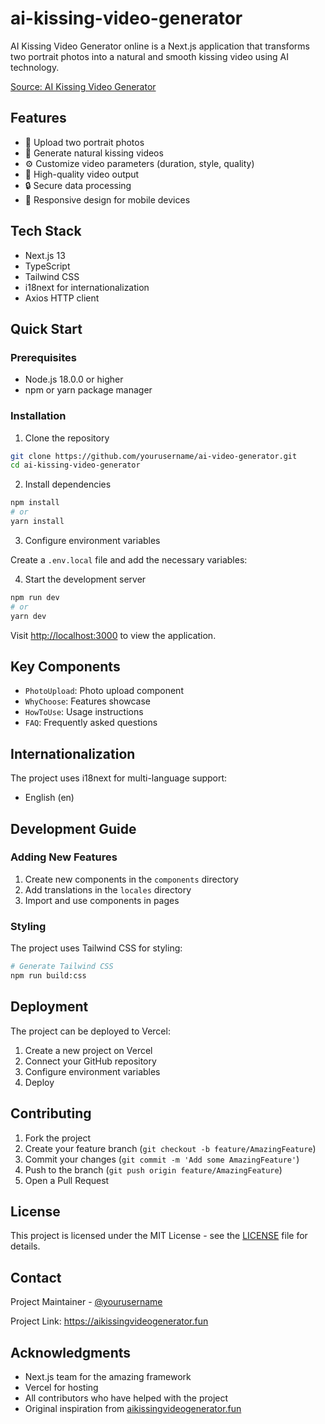 # ai-kissing-video-generator
AI Kissing Video Generator online is a Next.js application that transforms two portrait photos into a natural and smooth kissing video using AI technology.

[Source: AI Kissing Video Generator](https://aikissingvideogenerator.fun)

## Features

- 📸 Upload two portrait photos
- 🎥 Generate natural kissing videos
- ⚙️ Customize video parameters (duration, style, quality)
- 🎨 High-quality video output
- 🔒 Secure data processing
- 📱 Responsive design for mobile devices

## Tech Stack

- Next.js 13
- TypeScript
- Tailwind CSS
- i18next for internationalization
- Axios HTTP client

## Quick Start

### Prerequisites

- Node.js 18.0.0 or higher
- npm or yarn package manager

### Installation

1. Clone the repository

```bash
git clone https://github.com/yourusername/ai-video-generator.git
cd ai-kissing-video-generator
```

2. Install dependencies

```bash
npm install
# or
yarn install
```

3. Configure environment variables

Create a `.env.local` file and add the necessary variables:

4. Start the development server

```bash
npm run dev
# or
yarn dev
```

Visit [http://localhost:3000](http://localhost:3000) to view the application.


## Key Components

- `PhotoUpload`: Photo upload component
- `WhyChoose`: Features showcase
- `HowToUse`: Usage instructions
- `FAQ`: Frequently asked questions

## Internationalization

The project uses i18next for multi-language support:

- English (en)

## Development Guide

### Adding New Features

1. Create new components in the `components` directory
2. Add translations in the `locales` directory
3. Import and use components in pages

### Styling

The project uses Tailwind CSS for styling:

```bash
# Generate Tailwind CSS
npm run build:css
```

## Deployment

The project can be deployed to Vercel:

1. Create a new project on Vercel
2. Connect your GitHub repository
3. Configure environment variables
4. Deploy

## Contributing

1. Fork the project
2. Create your feature branch (`git checkout -b feature/AmazingFeature`)
3. Commit your changes (`git commit -m 'Add some AmazingFeature'`)
4. Push to the branch (`git push origin feature/AmazingFeature`)
5. Open a Pull Request

## License

This project is licensed under the MIT License - see the [LICENSE](LICENSE) file for details.

## Contact

Project Maintainer - [@yourusername](https://github.com/yourusername)

Project Link: https://aikissingvideogenerator.fun

## Acknowledgments

- Next.js team for the amazing framework
- Vercel for hosting
- All contributors who have helped with the project
- Original inspiration from [aikissingvideogenerator.fun](https://aikissingvideogenerator.fun)

